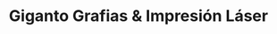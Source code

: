 ---
title: "Giganto Grafias & Impresión Láser"
url: /guayaquil/giganto-grafias-und-impresion-laser/
shop: copyshop
---